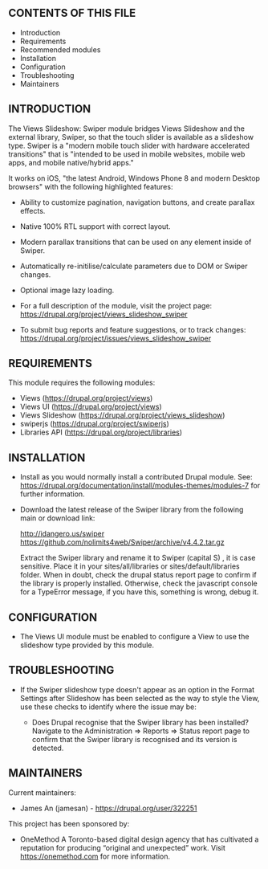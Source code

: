 CONTENTS OF THIS FILE
---------------------
   
 * Introduction
 * Requirements
 * Recommended modules
 * Installation
 * Configuration
 * Troubleshooting
 * Maintainers

INTRODUCTION
------------
The Views Slideshow: Swiper module bridges Views Slideshow and the external
library, Swiper, so that the touch slider is available as a slideshow type.
Swiper is a "modern mobile touch slider with hardware accelerated transitions"
that is "intended to be used in mobile websites, mobile web apps, and mobile
native/hybrid apps."

It works on iOS, "the latest Android, Windows Phone 8 and modern Desktop browsers"
with the following highlighted features:

 * Ability to customize pagination, navigation buttons, and create parallax effects.
 * Native 100% RTL support with correct layout.
 * Modern parallax transitions that can be used on any element inside of Swiper.
 * Automatically re-initilise/calculate parameters due to DOM or Swiper changes.
 * Optional image lazy loading.

 * For a full description of the module, visit the project page:
   https://drupal.org/project/views_slideshow_swiper

 * To submit bug reports and feature suggestions, or to track changes:
   https://drupal.org/project/issues/views_slideshow_swiper

REQUIREMENTS
------------
This module requires the following modules:
 * Views (https://drupal.org/project/views)
 * Views UI (https://drupal.org/project/views)
 * Views Slideshow (https://drupal.org/project/views_slideshow)
 * swiperjs (https://drupal.org/project/swiperjs)
 * Libraries API (https://drupal.org/project/libraries)

INSTALLATION
------------
 * Install as you would normally install a contributed Drupal module. See:
   https://drupal.org/documentation/install/modules-themes/modules-7
   for further information.

 * Download the latest release of the Swiper library from the following
   main or download link:

   http://idangero.us/swiper
   https://github.com/nolimits4web/Swiper/archive/v4.4.2.tar.gz

   Extract the Swiper library and rename it to Swiper (capital S) , it is case sensitive.
   Place it in your sites/all/libraries or sites/default/libraries folder.
   When in doubt, check the drupal status report page to confirm if the library is properly installed.
   Otherwise, check the javascript console for a TypeError message, if you have this, something is wrong, debug it.

CONFIGURATION
-------------
 * The Views UI module must be enabled to configure a View to use the
   slideshow type provided by this module.

TROUBLESHOOTING
---------------
 * If the Swiper slideshow type doesn't appear as an option in the Format Settings
   after Slideshow has been selected as the way to style the View, use these checks
   to identify where the issue may be:

   - Does Drupal recognise that the Swiper library has been installed? Navigate to
     the Administration => Reports => Status report page to confirm that the Swiper
     library is recognised and its version is detected.

MAINTAINERS
-----------
Current maintainers:
 * James An (jamesan) - https://drupal.org/user/322251

This project has been sponsored by:
 * OneMethod
   A Toronto-based digital design agency that has cultivated a reputation for producing
   “original and unexpected” work. Visit https://onemethod.com for more information.
